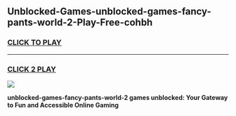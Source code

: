 
## Unblocked-Games-unblocked-games-fancy-pants-world-2-Play-Free-cohbh
<h3>
<a href="https://premium76.site?title=unblocked-games-fancy-pants-world-2&ref=20A">CLICK TO PLAY</a></h3>
<hr>

<h3>
<a href="https://premium76.site?title=unblocked-games-fancy-pants-world-2&ref=20A">CLICK 2 PLAY</a>
  
</h3>

<a href="https://premium76.site?title=unblocked-games-fancy-pants-world-2&ref=20A"><img src="https://clearcache.store/games.png"></a>


**unblocked-games-fancy-pants-world-2 games unblocked: Your Gateway to Fun and Accessible Online Gaming**
